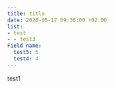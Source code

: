 ```yaml
---
title: title
date: 2020-05-17 09:36:00 +02:00
list:
- test
- - test3
Field name:
  test5: 5
  test4: 4
---
```


test1